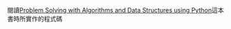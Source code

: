 閱讀[Problem Solving with Algorithms and Data Structures using Python](http://interactivepython.org/runestone/static/pythonds/index.html#)這本書時所實作的程式碼